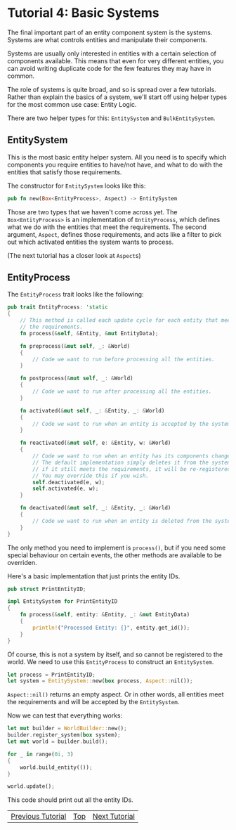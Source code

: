 Tutorial 4: Basic Systems
=========================
The final important part of an entity component system is the systems.
Systems are what controls entities and manipulate their components.

Systems are usually only interested in entities with a certain selection of
components available. This means that even for very different entities, you
can avoid writing duplicate code for the few features they may have in common.

The role of systems is quite broad, and so is spread over a few tutorials.
Rather than explain the basics of a system, we'll start off using helper types
for the most common use case: Entity Logic.

There are two helper types for this: `EntitySystem` and `BulkEntitySystem`.

## EntitySystem

This is the most basic entity helper system. All you need is to specify which
components you require entities to have/not have, and what to do with the
entities that satisfy those requirements.

The constructor for `EntitySystem` looks like this:
```rust
pub fn new(Box<EntityProcess>, Aspect) -> EntitySystem
```
Those are two types that we haven't come across yet. The `Box<EntityProcess>`
is an implementation of `EntityProcess`, which defines what we do with the
entities that meet the requirements. The second argument, `Aspect`, defines
those requirements, and acts like a filter to pick out which activated
entities the system wants to process.

(The next tutorial has a closer look at `Aspect`s)

## EntityProcess

The `EntityProcess` trait looks like the following:
```rust
pub trait EntityProcess: 'static
{
    // This method is called each update cycle for each entity that meets
    // the requirements.
    fn process(&self, &Entity, &mut EntityData);

    fn preprocess(&mut self, _: &World)
    {
        // Code we want to run before processing all the entities.
    }

    fn postprocess(&mut self, _: &World)
    {
        // Code we want to run after processing all the entities.
    }

    fn activated(&mut self, _: &Entity, _: &World)
    {
        // Code we want to run when an entity is accepted by the system.
    }

    fn reactivated(&mut self, e: &Entity, w: &World)
    {
        // Code we want to run when an entity has its components changed.
        // The default implementation simply deletes it from the system and
        // if it still meets the requirements, it will be re-registered.
        // You may override this if you wish.
        self.deactivated(e, w);
        self.activated(e, w);
    }

    fn deactivated(&mut self, _: &Entity, _: &World)
    {
        // Code we want to run when an entity is deleted from the system.
    }
}
```
The only method you need to implement is `process()`, but if you need some
special behaviour on certain events, the other methods are available to be
overriden.

Here's a basic implementation that just prints the entity IDs.
```rust
pub struct PrintEntityID;

impl EntitySystem for PrintEntityID
{
    fn process(&self, entity: &Entity, _: &mut EntityData)
    {
        println!("Processed Entity: {}", entity.get_id());
    }
}
```
Of course, this is not a system by itself, and so cannot be registered to the
world. We need to use this `EntityProcess` to construct an `EntitySystem`.
```rust
let process = PrintEntityID;
let system = EntitySystem::new(box process, Aspect::nil());
```
`Aspect::nil()` returns an empty aspect. Or in other words, all entities meet
the requirements and will be accepted by the `EntitySystem`.

Now we can test that everything works:
```rust
let mut builder = WorldBuilder::new();
builder.register_system(box system);
let mut world = builder.build();

for _ in range(0i, 3)
{
    world.build_entity(());
}

world.update();
```
This code should print out all the entity IDs.

<table style="width:100%">
<tr>
<td style="text-align:left"><a href="tutorial3.md">Previous Tutorial</a></td>
<td style="text-align:center"><a href="tutorials.md">Top</a></td>
<td style="text-align:right"><a href="tutorial5.md">Next Tutorial</a></td>
</tr>
</table>

